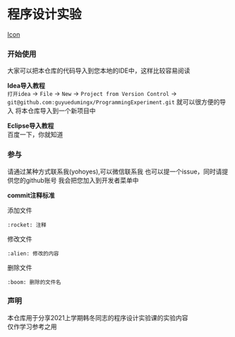 # 程序设计实验  
[Icon](https://github.com/scotch-io/All-Github-Emoji-Icons)  

### 开始使用  
大家可以把本仓库的代码导入到您本地的IDE中，这样比较容易阅读  

**Idea导入教程**  
`打开idea` -> `File` -> `New` -> `Project from Version Control` -> 
`git@github.com:guyuedumingx/ProgrammingExperiment.git` 就可以很方便的导入
将本仓库导入到一个新项目中  

**Eclipse导入教程**  
百度一下，你就知道  

### 参与  
请通过某种方式联系我(yohoyes),可以微信联系我
也可以提一个issue，同时请提供您的github账号
我会把您加入到开发者菜单中  

**commit注释标准**  

添加文件  
```
:rocket: 注释
```

修改文件  
```
:alien: 修改的内容
```

删除文件  
``` 
:boom: 删除的文件名
```


### 声明  
本仓库用于分享2021上学期韩冬同志的程序设计实验课的实验内容  
仅作学习参考之用   



